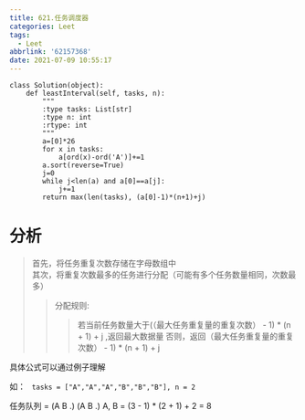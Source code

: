 ```yaml
---
title: 621.任务调度器
categories: Leet
tags:
  - Leet
abbrlink: '62157368'
date: 2021-07-09 10:55:17
---
```



```cython
class Solution(object):
    def leastInterval(self, tasks, n):
        """
        :type tasks: List[str]
        :type n: int
        :rtype: int
        """
        a=[0]*26
        for x in tasks:
            a[ord(x)-ord('A')]+=1
        a.sort(reverse=True)
        j=0
        while j<len(a) and a[0]==a[j]:
            j+=1
        return max(len(tasks), (a[0]-1)*(n+1)+j)
```

# 分析

>首先，将任务重复次数存储在字母数组中 \
其次，将重复次数最多的任务进行分配（可能有多个任务数量相同，次数最多）
>>分配规则:
>>>若当前任务数量大于(（最大任务重复量的重复次数） - 1) * (n + 1) + j ,返回最大数据量
否则，返回（最大任务重复量的重复次数） - 1) * (n + 1) + j

具体公式可以通过例子理解

如：
` tasks = ["A","A","A","B","B","B"], n = 2`

任务队列 = (A B .) (A B .) A, B
        = (3 - 1) * (2 + 1) + 2 
        = 8